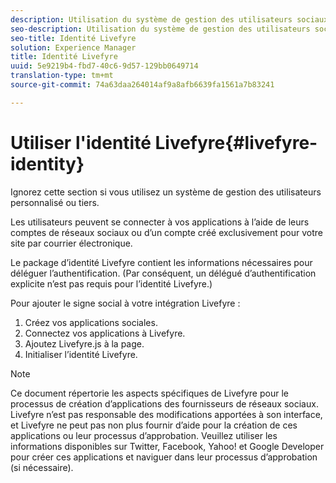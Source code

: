 ```yaml
---
description: Utilisation du système de gestion des utilisateurs sociaux de Livefyre.
seo-description: Utilisation du système de gestion des utilisateurs sociaux de Livefyre.
seo-title: Identité Livefyre
solution: Experience Manager
title: Identité Livefyre
uuid: 5e9219b4-fbd7-40c6-9d57-129bb0649714
translation-type: tm+mt
source-git-commit: 74a63daa264014af9a8afb6639fa1561a7b83241

---
```



# Utiliser l'identité Livefyre{#livefyre-identity}

Ignorez cette section si vous utilisez un système de gestion des utilisateurs personnalisé ou tiers.

Les utilisateurs peuvent se connecter à vos applications à l’aide de leurs comptes de réseaux sociaux ou d’un compte créé exclusivement pour votre site par courrier électronique.

Le package d’identité Livefyre contient les informations nécessaires pour déléguer l’authentification. (Par conséquent, un délégué d’authentification explicite n’est pas requis pour l’identité Livefyre.)

Pour ajouter le signe social à votre intégration Livefyre :

1. Créez vos applications sociales.
1. Connectez vos applications à Livefyre.
1. Ajoutez Livefyre.js à la page.
1. Initialiser l’identité Livefyre.

>[!NOTE]
>
>Ce document répertorie les aspects spécifiques de Livefyre pour le processus de création d’applications des fournisseurs de réseaux sociaux. Livefyre n’est pas responsable des modifications apportées à son interface, et Livefyre ne peut pas non plus fournir d’aide pour la création de ces applications ou leur processus d’approbation. Veuillez utiliser les informations disponibles sur Twitter, Facebook, Yahoo! et Google Developer pour créer ces applications et naviguer dans leur processus d’approbation (si nécessaire).

